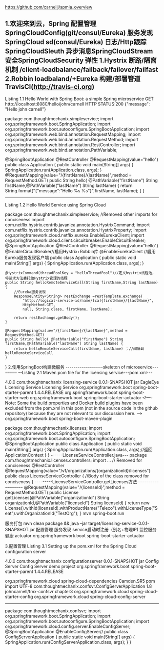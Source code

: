 https://github.com/carnellj/spmia_overview

1.欢迎来到云，Spring
配置管理SpringCloudConfig(git/consul/Eureka)
服务发现SpringCloud sd(consul/Eureka)
日志/Http跟踪SpringCloudSleuth
异步消息SpringCloudStream
安全SpringCloudSecurity
弹性
1.Hystrix 断路/隔离机制 /client-loadbalance/failback/failover/failfast
2.Robbin loadbaland/+Eureka
构建/部署管道
TravisCI(http://travis-ci.org)
----------------------------------------------------------------------
Listing 1.1 Hello World with Spring Boot: a simple Spring microservice
GET http://localhost:8080/hello/john/carnell
HTTP STATUS:200
{"message": "Hello john carnell"}


package com.thoughtmechanix.simpleservice;
import org.springframework.boot.SpringApplication;
import org.springframework.boot.autoconfigure.SpringBootApplication;
import org.springframework.web.bind.annotation.RequestMapping;
import org.springframework.web.bind.annotation.RequestMethod;
import org.springframework.web.bind.annotation.RestController;
import org.springframework.web.bind.annotation.PathVariable;

@SpringBootApplication
@RestController
@RequestMapping(value="hello")
public class Application {
	public static void main(String[] args) {
		SpringApplication.run(Application.class, args);
	}
	@RequestMapping(value="/{firstName}/{lastName}",method = RequestMethod.GET)
	public String hello( @PathVariable("firstName") String firstName,@PathVariable("lastName") String lastName) {
		return String.format("{\"message\":\"Hello %s %s\"}",firstName, lastName);
	}
}

-----------------------------------------------------------------------------
Listing 1.2 Hello World Service using Spring Cloud

package com.thoughtmechanix.simpleservice;
//Removed other imports for conciseness
import com.netflix.hystrix.contrib.javanica.annotation.HystrixCommand;
import com.netflix.hystrix.contrib.javanica.annotation.HystrixProperty;
import org.springframework.cloud.netflix.eureka.EnableEurekaClient;
import org.springframework.cloud.client.circuitbreaker.EnableCircuitBreaker;
@SpringBootApplication
@RestController
@RequestMapping(value="hello")
@EnableCircuitBreaker//启用Hystrix+Robbin库
@EnableEurekaClient //启用Eureka服务发现客户端
public class Application {
	public static void main(String[] args) {
		SpringApplication.run(Application.class, args);
	}

	@HystrixCommand(threadPoolKey = "helloThreadPool")//定义hystrix线程池，将请求方法委托给Hystrix管理的线程
	public String helloRemoteServiceCall(String firstName,String lastName){
		//Eureka服务发现
		ResponseEntity<String> restExchange =restTemplate.exchange( 
			"http://logical-service-id/name/[ca]{firstName}/{lastName}",
			HttpMethod.GET,
			null, String.class, firstName, lastName);

		return restExchange.getBody();
	}

	@RequestMapping(value="/{firstName}/{lastName}",method = RequestMethod.GET)
	public String hello( @PathVariable("firstName") String firstName,@PathVariable("lastName") String lastName) {
		return helloRemoteServiceCall(firstName, lastName) ；//间隔调helloRemoteServiceCall
	}
}
2.使用SpringBoot构建微服务
-------------------skeleton of microservice---------
--Listing 2.1 Maven pom file for the licensing service---pom.xml---
<?xml version="1.0" encoding="UTF-8"?>
<project xmlns="http://maven.apache.org/POM/4.0.0"
xmlns:xsi="http://www.w3.org/2001/XMLSchema-instance"
xsi:schemaLocation="http://maven.apache.org/POM/4.0.0
http://maven.apache.org/xsd/maven-4.0.0.xsd">
<modelVersion>4.0.0</modelVersion>
<groupId>com.thoughtmechanix</groupId>
<artifactId>licensing-service</artifactId>
<version>0.0.1-SNAPSHOT</version>
<packaging>jar</packaging>
<name>EagleEye Licensing Service</name>
<description>Licensing Service</description>
<parent>
	<groupId>org.springframework.boot</groupId>
	<artifactId>spring-boot-starter-parent</artifactId>
	<version>1.4.4.RELEASE</version>
	<relativePath/>
</parent>
<dependencies>
<dependency>
	<groupId>org.springframework.boot</groupId>
	<artifactId>spring-boot-starter-web</artifactId>
</dependency>
<dependency>
	<groupId>org.springframework.boot</groupId>
	<artifactId>spring-boot-starter-actuator</artifactId>
</dependency>
</dependencies>
<!—-Note: Some the build properties and Docker build plugins have been
excluded from the pom.xml in this pom (not in the source code in the
github repository) because they are not relevant to our discussion here.
-->
<build>
<plugins>
<plugin>
	<groupId>org.springframework.boot</groupId>
	<artifactId>spring-boot-maven-plugin</artifactId>
</plugin>
</plugins>
</build>
</project>

package com.thoughtmechanix.licenses;
import org.springframework.boot.SpringApplication;
import org.springframework.boot.autoconfigure.SpringBootApplication;
@SpringBootApplication
public class Application {
	public static void main(String[] args) {
		SpringApplication.run(Application.class, args);//返回 ApplicationContext
	}
}
------LicenseServiceController.java---
package com.thoughtmechanix.licenses.controllers;
import … // Removed for conciseness
@RestController
@RequestMapping(value="/v1/organizations/{organizationId}/licenses")
public class LicenseServiceController {
	//Body of the class removed for conciseness
}
---------LicenseServiceController.getLicenses方法--------------------
@RequestMapping(value="/{licenseId}",method = RequestMethod.GET)
public License getLicenses(@PathVariable("organizationId") String organizationId,@PathVariable("licenseId") String licenseId) {
	return new License().withId(licenseId).withProductName("Teleco").withLicenseType("Seat").withOrganizationId("TestOrg");
}
mvn spring-boot:run

服务打包 mvn clean package && java –jar target/licensing-service-0.0.1-SNAPSHOT.jar
配置管理 
服务发现 service启动时注册（别名+物理IP)
监控服务健康 actuator
<dependency>
<groupId>org.springframework.boot</groupId>
<artifactId>spring-boot-starter-actuator</artifactId>
</dependency>

3.配置管理
Listing 3.1 Setting up the pom.xml for the Spring Cloud configuration server

<?xml version="1.0" encoding="UTF-8"?>
<project xmlns="http://maven.apache.org/POM/4.0.0" xmlns:xsi="http://www.w3.org/2001/XMLSchema-instance"
xsi:schemaLocation="http://maven.apache.org/POM/4.0.0 http://maven.apache.org/xsd/maven-4.0.0.xsd">
<modelVersion>4.0.0</modelVersion>
<groupId>com.thoughtmechanix</groupId>
<artifactId>configurationserver</artifactId>
<version>0.0.1-SNAPSHOT</version>
<packaging>jar</packaging>
<name>Config Server</name>
<description>Config Server demo project</description>
<parent>
	<groupId>org.springframework.boot</groupId>
	<artifactId>spring-boot-starter-parent</artifactId>
	<version>1.4.4.RELEASE</version>
</parent>

<dependencyManagement>
<dependencies>
<dependency>
	<groupId>org.springframework.cloud</groupId>
	<artifactId>spring-cloud-dependencies</artifactId>
	<version>Camden.SR5</version>
	<type>pom</type>
	<scope>import</scope>
</dependency>
</dependencies>
</dependencyManagement>

<properties>
	<project.build.sourceEncoding>UTF-8</project.build.sourceEncoding>
	<start-class>com.thoughtmechanix.confsvr.ConfigServerApplication </start-class>
	<java.version>1.8</java.version>
	<docker.image.name>johncarnell/tmx-confsvr</docker.image.name>
	<docker.image.tag>chapter3</docker.image.tag>
</properties>
<dependencies>
<dependency>
	<groupId>org.springframework.cloud</groupId>
	<artifactId>spring-cloud-starter-config</artifactId>
</dependency>
<dependency>
	<groupId>org.springframework.cloud</groupId>
	<artifactId>spring-cloud-config-server</artifactId>
</dependency>
</dependencies>
<!--Docker build Config Not Displayed -->
</project>

------------------------
package com.thoughtmechanix.confsvr;
import org.springframework.boot.SpringApplication;
import org.springframework.boot.autoconfigure.SpringBootApplication;
import org.springframework.cloud.config.server.EnableConfigServer;
@SpringBootApplication
@EnableConfigServer//
public class ConfigServerApplication {
	public static void main(String[] args) {
		SpringApplication.run(ConfigServerApplication.class, args);
	}
}